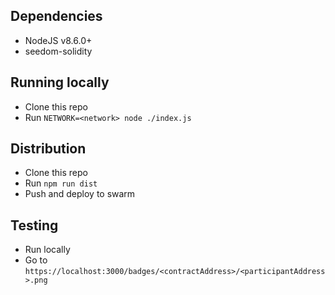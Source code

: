 ## Dependencies
- NodeJS v8.6.0+
- seedom-solidity

## Running locally
- Clone this repo
- Run `NETWORK=<network> node ./index.js`

## Distribution
- Clone this repo
- Run `npm run dist`
- Push and deploy to swarm

## Testing
- Run locally
- Go to `https://localhost:3000/badges/<contractAddress>/<participantAddress>.png`